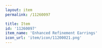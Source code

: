 ```yaml
---
layout: item
permalink: /11260097

title: Item
id: '11260097'
item_name: 'Enhanced Refinement Earrings'
icon_url: 'item/icon/11200021.png'
---
```

